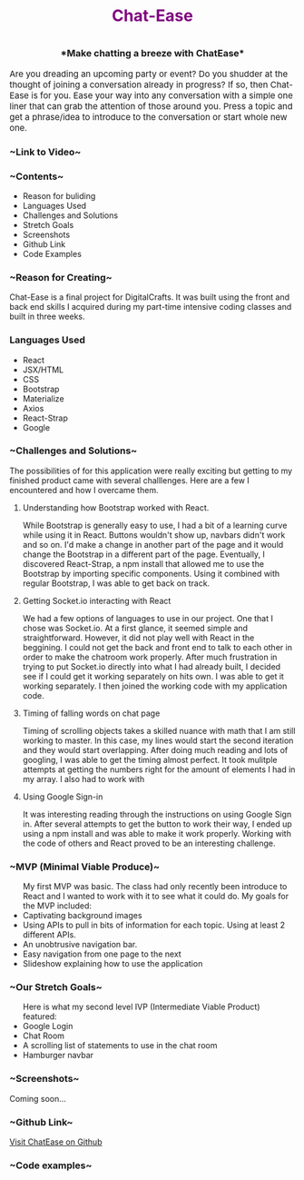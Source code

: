 <h1 style='text-align: center; color:purple'>Chat-Ease<h1>
<h3 style='text-align:center'>*Make chatting a breeze with ChatEase*</h3>
<p style='font-size: 15px'>Are you dreading an upcoming party or event?  Do you shudder at the thought of joining a conversation already in progress?  If so, then Chat-Ease is for you.  Ease your way into any conversation with a simple one liner that can grab the attention of those around you.  Press a topic and get a phrase/idea to introduce to the conversation or start whole new one.</p>




<h3>~Link to Video~</h3>
    


<h3>~Contents~</h3>
    <ul>
    <li>Reason for buliding</li>
    <li>Languages Used</li>
    <li>Challenges and Solutions</li>
    <li>Stretch Goals</li>
    <li>Screenshots</li>
    <li>Github Link</li>
    <li>Code Examples</li>
    </ul>


<h3>~Reason for Creating~</h3>
<p>Chat-Ease is a final project for DigitalCrafts.  It was built using the front and back end skills I acquired during my part-time intensive coding classes and built in three weeks.   </p>

<h3>Languages Used</h3>
    <ul>
    <li>React</li>
     <li>JSX/HTML</li>
     <li>CSS</li>
     <li>Bootstrap</li>
     <li>Materialize</li>
     <li>Axios</li>
    <li>React-Strap</li>
    <li>Google</li>
    </ul>


<h3>~Challenges and Solutions~</h3>
The possibilities of for this application were really exciting but getting to my finished product came with several challlenges.  Here are a few I encountered and how I overcame them.
<ol>
    <li>Understanding how Bootstrap worked with React.  <p>While Bootstrap is generally easy to use, I had a bit of a learning curve while using it in React.  Buttons wouldn't show up, navbars didn't work and so on.  I'd make a  change in another part of the page and it would change the Bootstrap in a different part of the page.  Eventually, I discovered React-Strap, a npm install that allowed me to use the Bootstrap by importing specific components.  Using it combined with regular Bootstrap, I was able to get back on track. </p></li>
     
   <li>Getting Socket.io interacting with React  <p>We had a few options of languages to use in our project.  One that I chose was Socket.io.  At a first glance, it seemed simple and straightforward.  However, it did not play well  with React in the beggining.  I could not get the back and front end to talk to each other in order to make the chatroom work properly.  After much frustration in trying to put Socket.io directly into what I had already built, I decided see if I could get it working separately on hits own.  I was able to get it working separately.  I then joined the working code with my application code.</p>
    </li>
    <li>Timing of falling words on chat page <p>Timing of scrolling objects takes a skilled nuance with math that I am still working to master.  In this case, my lines would start the second iteration and they would start overlapping.  After doing much reading and lots of googling, I was able to get the timing almost perfect.  It took mulitple attempts at getting the numbers right for the amount of elements I had in my array.  I also had to work with </p>
    </li>
    <li>Using Google Sign-in <p>It was interesting reading through the instructions on using Google Sign in.   After several attempts to get the button to work their way, I ended up using a npm install and was able to make it work properly.  Working with the code of others and React proved to be an interesting challenge.</p> </li>
    
</ol>





<h3>~MVP (Minimal Viable Produce)~</h3>
<ul> My first MVP was basic.  The class had only recently been introduce to React and I wanted to work with it to see what it could do.  My goals for the MVP included:
    <li>Captivating background images</li>
    <li>Using APIs to pull in bits of information for each topic.  Using at least 2 different APIs.</li>
    <li>An unobtrusive navigation bar.</li>
    <li>Easy navigation from one page to the next</li>
    <li>Slideshow explaining how to use the application</li>
    
</ul>


<h3>~Our Stretch Goals~</h3>

<ul> Here is what my second level IVP (Intermediate Viable Product) featured:
    <li>Google Login</li>
    <li>Chat Room</li>
    <li>A scrolling list of statements to use in the chat room</li>
    <li>Hamburger navbar</li>
</ul>

<h3>~Screenshots~</h3>

<p>Coming soon...</p>

<h3>~Github Link~</h3>

<a href='https://github.com/EclecticSquare/chat-ease'>Visit ChatEase on Github</a>




<h3>~Code examples~</h3>



